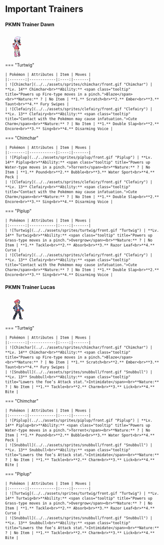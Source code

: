# Important Trainers

### PKMN Trainer Dawn

![PKMN Trainer Dawn](../../assets/important_trainers/dawn.png "PKMN Trainer Dawn")

=== "Turtwig"

	| Pokémon | Attributes | Item | Moves |
	|:-------:|------------|:----:|-------|
	| ![Chimchar](../../assets/sprites/chimchar/front.gif "Chimchar") | **Lv. 14** Chimchar<br>**Ability:** <span class="tooltip" title="Powers up Fire-type moves in a pinch.">Blaze</span><br>**Nature:** ? | No Item | **1.** Scratch<br>**2.** Ember<br>**3.** Taunt<br>**4.** Fury Swipes |
	| ![Clefairy](../../assets/sprites/clefairy/front.gif "Clefairy") | **Lv. 13** Clefairy<br>**Ability:** <span class="tooltip" title="Contact with the Pokémon may cause infatuation.">Cute Charm</span><br>**Nature:** ? | No Item | **1.** Double Slap<br>**2.** Encore<br>**3.** Sing<br>**4.** Disarming Voice |
	
=== "Chimchar"

	| Pokémon | Attributes | Item | Moves |
	|:-------:|------------|:----:|-------|
	| ![Piplup](../../assets/sprites/piplup/front.gif "Piplup") | **Lv. 14** Piplup<br>**Ability:** <span class="tooltip" title="Powers up Water-type moves in a pinch.">Torrent</span><br>**Nature:** ? | No Item | **1.** Pound<br>**2.** Bubble<br>**3.** Water Sport<br>**4.** Peck |
	| ![Clefairy](../../assets/sprites/clefairy/front.gif "Clefairy") | **Lv. 13** Clefairy<br>**Ability:** <span class="tooltip" title="Contact with the Pokémon may cause infatuation.">Cute Charm</span><br>**Nature:** ? | No Item | **1.** Double Slap<br>**2.** Encore<br>**3.** Sing<br>**4.** Disarming Voice |
	
=== "Piplup"

	| Pokémon | Attributes | Item | Moves |
	|:-------:|------------|:----:|-------|
	| ![Turtwig](../../assets/sprites/turtwig/front.gif "Turtwig") | **Lv. 14** Turtwig<br>**Ability:** <span class="tooltip" title="Powers up Grass-type moves in a pinch.">Overgrow</span><br>**Nature:** ? | No Item | **1.** Tackle<br>**2.** Absorb<br>**3.** Razor Leaf<br>**4.** Curse |
	| ![Clefairy](../../assets/sprites/clefairy/front.gif "Clefairy") | **Lv. 13** Clefairy<br>**Ability:** <span class="tooltip" title="Contact with the Pokémon may cause infatuation.">Cute Charm</span><br>**Nature:** ? | No Item | **1.** Double Slap<br>**2.** Encore<br>**3.** Sing<br>**4.** Disarming Voice |
	
### PKMN Trainer Lucas

![PKMN Trainer Lucas](../../assets/important_trainers/lucas.png "PKMN Trainer Lucas")

=== "Turtwig"

	| Pokémon | Attributes | Item | Moves |
	|:-------:|------------|:----:|-------|
	| ![Chimchar](../../assets/sprites/chimchar/front.gif "Chimchar") | **Lv. 14** Chimchar<br>**Ability:** <span class="tooltip" title="Powers up Fire-type moves in a pinch.">Blaze</span><br>**Nature:** ? | No Item | **1.** Scratch<br>**2.** Ember<br>**3.** Taunt<br>**4.** Fury Swipes |
	| ![Snubbull](../../assets/sprites/snubbull/front.gif "Snubbull") | **Lv. 13** Snubbull<br>**Ability:** <span class="tooltip" title="Lowers the foe’s Attack stat.">Intimidate</span><br>**Nature:** ? | No Item | **1.** Tackle<br>**2.** Charm<br>**3.** Lick<br>**4.** Bite |
	
=== "Chimchar"

	| Pokémon | Attributes | Item | Moves |
	|:-------:|------------|:----:|-------|
	| ![Piplup](../../assets/sprites/piplup/front.gif "Piplup") | **Lv. 14** Piplup<br>**Ability:** <span class="tooltip" title="Powers up Water-type moves in a pinch.">Torrent</span><br>**Nature:** ? | No Item | **1.** Pound<br>**2.** Bubble<br>**3.** Water Sport<br>**4.** Peck |
	| ![Snubbull](../../assets/sprites/snubbull/front.gif "Snubbull") | **Lv. 13** Snubbull<br>**Ability:** <span class="tooltip" title="Lowers the foe’s Attack stat.">Intimidate</span><br>**Nature:** ? | No Item | **1.** Tackle<br>**2.** Charm<br>**3.** Lick<br>**4.** Bite |
	
=== "Piplup"

	| Pokémon | Attributes | Item | Moves |
	|:-------:|------------|:----:|-------|
	| ![Turtwig](../../assets/sprites/turtwig/front.gif "Turtwig") | **Lv. 14** Turtwig<br>**Ability:** <span class="tooltip" title="Powers up Grass-type moves in a pinch.">Overgrow</span><br>**Nature:** ? | No Item | **1.** Tackle<br>**2.** Absorb<br>**3.** Razor Leaf<br>**4.** Curse |
	| ![Snubbull](../../assets/sprites/snubbull/front.gif "Snubbull") | **Lv. 13** Snubbull<br>**Ability:** <span class="tooltip" title="Lowers the foe’s Attack stat.">Intimidate</span><br>**Nature:** ? | No Item | **1.** Tackle<br>**2.** Charm<br>**3.** Lick<br>**4.** Bite |
	

